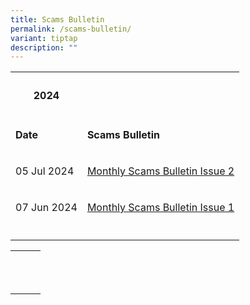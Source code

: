 ```yaml
---
title: Scams Bulletin
permalink: /scams-bulletin/
variant: tiptap
description: ""
---
```

<table style="minWidth: 50px">
<colgroup>
<col>
<col>
</colgroup>
<tbody>
<tr>
<th rowspan="1" colspan="1">
<h4>2024</h4>
</th>
<th rowspan="1" colspan="1">
<p></p>
</th>
</tr>
<tr>
<td rowspan="1" colspan="1">
<p><strong>Date</strong>
</p>
</td>
<td rowspan="1" colspan="1">
<p><strong>Scams Bulletin</strong>
</p>
</td>
</tr>
<tr>
<td rowspan="1" colspan="1">
<p>05 Jul 2024</p>
</td>
<td rowspan="1" colspan="1">
<p><a href="/files/2024 Scams Bulletins/Jul 2024/Monthly_Scams_Bulletin_Issue_2__5_July.pdf" rel="noopener noreferrer nofollow" target="_blank">Monthly Scams Bulletin Issue 2</a>
</p>
</td>
</tr>
<tr>
<td rowspan="1" colspan="1">
<p>07 Jun 2024</p>
</td>
<td rowspan="1" colspan="1">
<p><a href="/files/2024 Scams Bulletins/Jun 2024/Monthly_Scams_Bulletin_0124__June.pdf" rel="noopener noreferrer nofollow" target="_blank">Monthly Scams Bulletin Issue 1</a>
</p>
</td>
</tr>
<tr>
<td rowspan="1" colspan="1">
<p></p>
</td>
<td rowspan="1" colspan="1">
<p></p>
</td>
</tr>
</tbody>
</table>
<table style="minWidth: 75px">
<colgroup>
<col>
<col>
<col>
</colgroup>
<tbody>
<tr>
<th rowspan="1" colspan="1">
<p></p>
</th>
<th rowspan="1" colspan="1">
<p></p>
</th>
<th rowspan="1" colspan="1">
<p></p>
</th>
</tr>
<tr>
<td rowspan="1" colspan="1">
<p></p>
</td>
<td rowspan="1" colspan="1">
<p></p>
</td>
<td rowspan="1" colspan="1">
<p></p>
</td>
</tr>
<tr>
<td rowspan="1" colspan="1">
<p></p>
</td>
<td rowspan="1" colspan="1">
<p></p>
</td>
<td rowspan="1" colspan="1">
<p></p>
</td>
</tr>
</tbody>
</table>
<p></p>